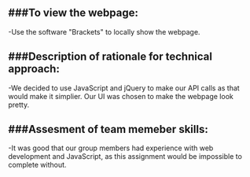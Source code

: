 ###To view the webpage:
-
-Use the software "Brackets" to locally show the webpage.

###Description of rationale for technical approach:
-
-We decided to use JavaScript and jQuery to make our API calls as that would make it simplier. Our UI was chosen to make the webpage look pretty. 

###Assesment of team memeber skills:
-
-It was good that our group members had experience with web development and JavaScript, as this assignment would be impossible to complete without. 
